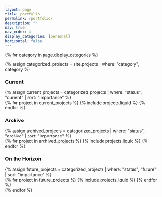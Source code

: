 ```yaml
---
layout: page
title: portfolio
permalink: /portfolio/
description: ""
nav: true
nav_order: 4
display_categories: [personal]
horizontal: false
---
```


<!-- pages/projects.md -->
<div class="projects">
{% for category in page.display_categories %}

{% assign categorized_projects = site.projects | where: "category", category %}

  <h3 class="category">Current</h3>
  {% assign current_projects = categorized_projects | where: "status", "current" | sort: "importance" %}
  <div class="row row-cols-1 row-cols-md-3">
    {% for project in current_projects %}
      {% include projects.liquid %}
    {% endfor %}
  </div>

  <h3 class="category">Archive</h3>
  {% assign archived_projects = categorized_projects | where: "status", "archive" | sort: "importance" %}
  <div class="row row-cols-1 row-cols-md-3">
    {% for project in archived_projects %}
      {% include projects.liquid %}
    {% endfor %}
  </div>

  <h3 class="category">On the Horizon</h3>
  {% assign future_projects = categorized_projects | where: "status", "future" | sort: "importance" %}
  <div class="row row-cols-1 row-cols-md-3">
    {% for project in future_projects %}
      {% include projects.liquid %}
    {% endfor %}
  </div>
{% endfor %}
</div>

